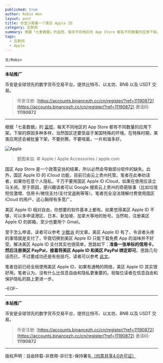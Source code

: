 ```yaml
---
published: true
author: Robin Wen
layout: post
title: 你至少需要一个美区 Apple ID
category: 互联网
summary: 根据「七麦数据」的监控，每天不同地区的 App Store 都有不同数量的应用下架。下架的原因多种多样，当然国区还要受益于某国特殊的环境。在特殊时期，某类应用还会被批量下架，不要折腾，不要喧嚣，一片和谐多好。笔者目前已经全局使用美区 Apple ID，如果有通畅的网络，美区 Apple ID 其实很好用。笔者认为，没有什么比信息自由和隐私更重要的。祝每位读者在信息自由和保护隐私的路上更进一步。
tags:
  - 互联网
  - Apple
---
```


`文/Robin`

***

**本站推广**

币安是全球领先的数字货币交易平台，提供比特币、以太坊、BNB 以及 USDT 交易。

> 币安注册: [https://accounts.binancezh.cc/cn/register/?ref=11190872](https://accounts.binancezh.cc/cn/register/?ref=11190872)
> 邀请码: **11190872**

***

根据「七麦数据」的 [监控](https://www.qimai.cn/rank/offline)，每天不同地区的 App Store 都有不同数量的应用下架。下架的原因多种多样，当然国区还要受益于某国特殊的环境。在特殊时期，某类应用还会被批量下架，不要折腾，不要喧嚣，一片和谐多好。

![Apple](https://cdn.dbarobin.com/r4WF9jd.jpg)

> 题图来自: © Apple / Apple Accessories / apple.com

国区 App Store 是一个政策妥协的结果，所以必然会导致部分软件的缺失。此外，国区 Apple ID 的 iCloud 功能，目前已由云上贵州托管。笔者在此奉劝读者，如果你在意个人隐私，千万不要用国区 Apple ID iCloud，如果在使用应该立马关闭。至于原因，感兴趣读者可以 Google 搜索云上贵州的奇葩轶事（比如垃圾短信激增、信用卡/微信支付/支付宝盗刷等等）。笔者完全没法理解付费使用国区 iCloud 的用户，这心胸得有多宽广。

美区 Apple ID 相对自由，你想要的软件基本上都有。如果觉得美区 Apple ID 不够，可以多申请港区、日本、新加坡、加拿大等地的账号。当然啦，注册美区 Apple ID 的邮箱，至少也要用个 Gmail。

至于怎么申请，读者可以参考 [少数派](https://sspai.com/post/25837) 的文章。美区 Apple ID 有了，令读者头疼的事情就是支付了，毕竟切换到美区 Apple ID 只能下载免费 App 的滋味并不好受。解决美区 Apple ID 支付其实也很简单，思路如下：**准备一张单标的信用卡，然后注册美区 PayPal，接着将美区 Apple ID 和美区 PayPal 绑定即可**。思路几句话而已，不过要成功还是有些技巧，读者可以参考 [此文](https://sspai.com/post/45832)。

笔者目前已经全局使用美区 Apple ID，如果有通畅的网络，美区 Apple ID 其实很好用。笔者认为，没有什么比信息自由和隐私更重要的。祝每位读者在信息自由和保护隐私的路上更进一步。

–EOF–

***

**本站推广**

币安是全球领先的数字货币交易平台，提供比特币、以太坊、BNB 以及 USDT 交易。

> 币安注册: [https://accounts.binancezh.cc/cn/register/?ref=11190872](https://accounts.binancezh.cc/cn/register/?ref=11190872)
> 邀请码: **11190872**

***

版权声明：自由转载-非商用-非衍生-保持署名<a href="http://creativecommons.org/licenses/by-nc-nd/4.0/deed.zh" target="_blank">（创意共享4.0许可证）</a>

